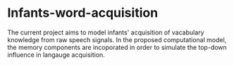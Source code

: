 # Infants-word-acquisition
The current project aims to model infants' acquisition of vacabulary knowledge from raw speech signals. In the proposed computational model, the memory components are incoporated in order to simulate the top-down influence in langauge acquisition.  
